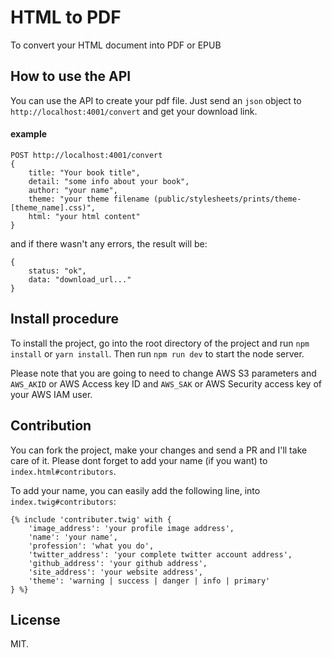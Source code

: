 # HTML to PDF
To convert your HTML document into PDF or EPUB

## How to use the API
You can use the API to create your pdf file. Just send an `json` object to `http://localhost:4001/convert` and get your download link.

#### example
```
POST http://localhost:4001/convert
{
    title: "Your book title",
    detail: "some info about your book",
    author: "your name",
    theme: "your theme filename (public/stylesheets/prints/theme-[theme_name].css)",
    html: "your html content"
}
```

and if there wasn't any errors, the result will be:

```
{
    status: "ok",
    data: "download_url..."
}
```

## Install procedure

To install the project, go into the root directory of the project and run `npm install` or `yarn install`. Then run `npm run dev` to start the node server.

Please note that you are going to need to change AWS S3 parameters and `AWS_AKID` or AWS Access key ID and `AWS_SAK` or AWS Security access key of your AWS IAM user.

## Contribution
You can fork the project, make your changes and send a PR and I'll take care of it. Please dont forget to add your name (if you want) to `index.html#contributors`.

To add your name, you can easily add the following line, into `index.twig#contributors`:

```
{% include 'contributer.twig' with {
    'image_address': 'your profile image address', 
    'name': 'your name', 
    'profession': 'what you do', 
    'twitter_address': 'your complete twitter account address', 
    'github_address': 'your github address', 
    'site_address': 'your website address', 
    'theme': 'warning | success | danger | info | primary'
} %}
```

## License
MIT.